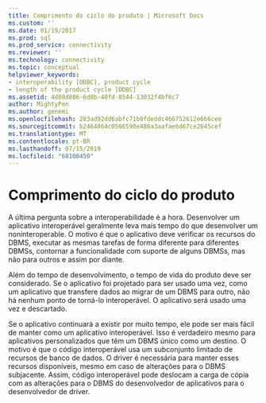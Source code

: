 ```yaml
---
title: Comprimento do ciclo do produto | Microsoft Docs
ms.custom: ''
ms.date: 01/19/2017
ms.prod: sql
ms.prod_service: connectivity
ms.reviewer: ''
ms.technology: connectivity
ms.topic: conceptual
helpviewer_keywords:
- interoperability [ODBC], product cycle
- length of the product cycle [ODBC]
ms.assetid: 4d08d886-6d8b-40fd-8544-13032f4bf6c7
author: MightyPen
ms.author: genemi
ms.openlocfilehash: 203ad92dd6abfc71b0fdeddc466752612e666cee
ms.sourcegitcommit: b2464064c0566590e486a3aafae6d67ce2645cef
ms.translationtype: MT
ms.contentlocale: pt-BR
ms.lasthandoff: 07/15/2019
ms.locfileid: "68100450"
---
```

# <a name="length-of-the-product-cycle"></a>Comprimento do ciclo do produto
A última pergunta sobre a interoperabilidade é a hora. Desenvolver um aplicativo interoperável geralmente leva mais tempo do que desenvolver um noninteroperable. O motivo é que o aplicativo deve verificar os recursos do DBMS, executar as mesmas tarefas de forma diferente para diferentes DBMSs, contornar a funcionalidade com suporte de alguns DBMSs, mas não para outros e assim por diante.  
  
 Além do tempo de desenvolvimento, o tempo de vida do produto deve ser considerado. Se o aplicativo foi projetado para ser usado uma vez, como um aplicativo que transfere dados ao migrar de um DBMS para outro, não há nenhum ponto de torná-lo interoperável. O aplicativo será usado uma vez e descartado.  
  
 Se o aplicativo continuará a existir por muito tempo, ele pode ser mais fácil de manter como um aplicativo interoperável. Isso é verdadeiro mesmo para aplicativos personalizados que têm um DBMS único como um destino. O motivo é que o código interoperável usa um subconjunto limitado de recursos de banco de dados. O driver é necessária para manter esses recursos disponíveis, mesmo em caso de alterações para o DBMS subjacente. Assim, código interoperável pode deslocam a carga de cópia com as alterações para o DBMS do desenvolvedor de aplicativos para o desenvolvedor de driver.
